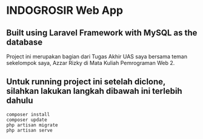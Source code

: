 # INDOGROSIR Web App
## Built using Laravel Framework with MySQL as the database

Project ini merupakan bagian dari Tugas Akhir UAS saya bersama teman sekelompok saya, Azzar Rizky
di Mata Kuliah Pemrograman Web 2.

## Untuk running project ini setelah diclone, silahkan lakukan langkah dibawah ini terlebih dahulu
```
composer install
composer update
php artisan migrate
php artisan serve
```

